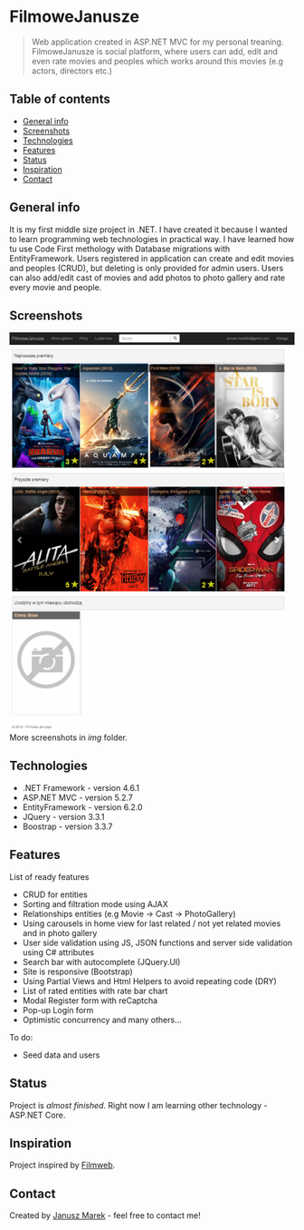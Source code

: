 # FilmoweJanusze
> Web application created in ASP.NET MVC for my personal treaning. FilmoweJanusze is social platform, where users can add, edit and even rate movies and peoples which works around this movies (e.g actors, directors etc.)

## Table of contents
* [General info](#general-info)
* [Screenshots](#screenshots)
* [Technologies](#technologies)
* [Features](#features)
* [Status](#status)
* [Inspiration](#inspiration)
* [Contact](#contact)

## General info
It is my first middle size project in .NET. I have created it because I wanted to learn programming web technologies in practical way.
I have learned how tu use Code First methology with Database migrations with EntityFramework. 
Users registered in application can create and edit movies and peoples (CRUD), but deleting is only provided for admin users. Users can also add/edit cast of movies and add photos to photo gallery and rate every movie and people.

## Screenshots
![Example screenshot](./img/Home.PNG)
<br/>More screenshots in <i>img</i> folder.

## Technologies
* .NET Framework - version 4.6.1
* ASP.NET MVC - version 5.2.7
* EntityFramework - version 6.2.0
* JQuery - version 3.3.1
* Boostrap - version 3.3.7

## Features
List of ready features
* CRUD for entities
* Sorting and filtration mode using AJAX
* Relationships entities (e.g Movie -> Cast -> PhotoGallery)
* Using carousels in home view for last related / not yet related movies and in photo gallery
* User side validation using JS, JSON functions and server side validation using C# attributes
* Search bar with autocomplete (JQuery.UI)
* Site is responsive (Bootstrap)
* Using Partial Views and Html Helpers to avoid repeating code (DRY)
* List of rated entities with rate bar chart
* Modal Register form with reCaptcha
* Pop-up Login form
* Optimistic concurrency 
 and many others... 

To do:
* Seed data and users

## Status
Project is _almost finished_. Right now I am learning other technology - ASP.NET Core.

## Inspiration
Project inspired by [Filmweb](https://www.filmweb.pl).

## Contact
Created by [Janusz Marek](https://www.linkedin.com/in/janusz-marek/) - feel free to contact me!
